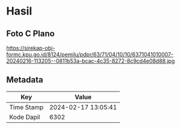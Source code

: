 # Hasil

## Foto C Plano

https://sirekap-obj-formc.kpu.go.id/8124/pemilu/pdpr/63/71/04/10/10/6371041010007-20240216-113205--0811b53a-bcac-4c35-8272-8c9cd4e08d88.jpg


## Metadata

| Key        | Value               |
| ---------- | ------------------- |
| Time Stamp | 2024-02-17 13:05:41 |
| Kode Dapil | 6302                |




